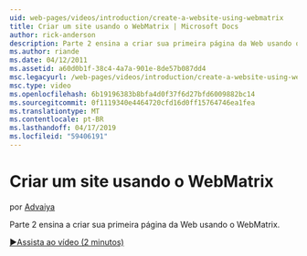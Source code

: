 ```yaml
---
uid: web-pages/videos/introduction/create-a-website-using-webmatrix
title: Criar um site usando o WebMatrix | Microsoft Docs
author: rick-anderson
description: Parte 2 ensina a criar sua primeira página da Web usando o WebMatrix.
ms.author: riande
ms.date: 04/12/2011
ms.assetid: a60d0b1f-38c4-4a7a-901e-8de57b087dd4
msc.legacyurl: /web-pages/videos/introduction/create-a-website-using-webmatrix
msc.type: video
ms.openlocfilehash: 6b19196383b8bfa4d0f37f6d27bfd6009882bc14
ms.sourcegitcommit: 0f1119340e4464720cfd16d0ff15764746ea1fea
ms.translationtype: MT
ms.contentlocale: pt-BR
ms.lasthandoff: 04/17/2019
ms.locfileid: "59406191"
---
```

# <a name="create-a-website-using-webmatrix"></a>Criar um site usando o WebMatrix

por [Advaiya](https://twitter.com/Advaiyasolns)

Parte 2 ensina a criar sua primeira página da Web usando o WebMatrix.

[&#9654;Assista ao vídeo (2 minutos)](https://channel9.msdn.com/Blogs/ASP-NET-Site-Videos/create-a-website-using-webmatrix)
